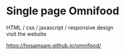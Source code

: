 # Single page Omnifood
HTML / css / javascript / responsive design
<br> visit the website

 https://hosamsam.github.io/omnifood/
